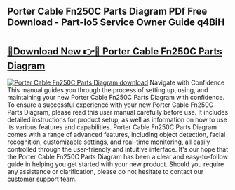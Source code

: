 ## Porter Cable Fn250C Parts Diagram PDf Free Download - Part-Io5 Service Owner Guide q4BiH

# <h2><a href="http://dfljqp.blite.top/?on=Porter+Cable+Fn250C+Parts+Diagram">🔗Download New 👉🔴 Porter Cable Fn250C Parts Diagram</a></h2>

[![Porter Cable Fn250C Parts Diagram download](https://i.imgur.com/lujVjoI.png)](http://dfljqp.blite.top/?on=Porter+Cable+Fn250C+Parts+Diagram)
Navigate with Confidence This manual guides you through the process of setting up, using, and maintaining your new Porter Cable Fn250C Parts Diagram with confidence. To ensure a successful experience with your new Porter Cable Fn250C Parts Diagram, please read this user manual carefully before use. It includes detailed instructions for product setup, as well as information on how to use its various features and capabilities. Porter Cable Fn250C Parts Diagram comes with a range of advanced features, including object detection, facial recognition, customizable settings, and real-time monitoring, all easily controlled through the user-friendly and intuitive interface. It's our hope that the Porter Cable Fn250C Parts Diagram has been a clear and easy-to-follow guide in helping you get started with your new product. Should you require any assistance or clarification, please do not hesitate to contact our customer support team.
